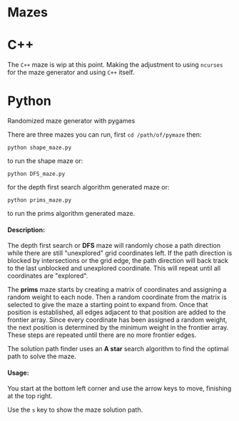 Mazes
======

C++
======

The `C++` maze is wip at this point.  Making the adjustment to using `ncurses`
for the maze generator and using `C++` itself.

Python
======
Randomized maze generator with pygames

There are three mazes you can run, first `cd /path/of/pymaze` then:

    python shape_maze.py

to run the shape maze or:

    python DFS_maze.py

for the depth first search algorithm generated maze or:

    python prims_maze.py

to run the prims algorithm generated maze.

#### Description:

The depth first search or **DFS** maze will randomly chose a path direction 
while there are still "unexplored" grid coordinates left.  If the path 
direction is blocked by intersections or the grid edge, the path direction 
will back track to the last unblocked and unexplored coordinate.  This will 
repeat until all coordinates are "explored".

The **prims** maze starts by creating a matrix of coordinates and assigning a
random weight to each node. Then a random coordinate from the matrix is selected 
to give the maze a starting point to expand from.  Once that position is 
established, all edges adjacent to that position are added to the frontier array. 
Since every coordinate has been assigned a random weight, the next position is 
determined by the minimum weight in the frontier array.  These steps are 
repeated until there are no more frontier edges. 

The solution path finder uses an **A star** search algorithm to find the optimal 
path to solve the maze.

#### Usage:

You start at the bottom left corner and use the arrow keys to move, 
finishing at the top right.

Use the `s` key to show the maze solution path.

